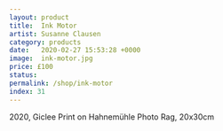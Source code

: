 ```yaml
---
layout: product
title:  Ink Motor
artist: Susanne Clausen
category: products
date:   2020-02-27 15:53:28 +0000
image:  ink-motor.jpg
price: £100
status: 
permalink: /shop/ink-motor
index: 31
---
```

2020, Giclee Print on Hahnemühle Photo Rag, 20x30cm
